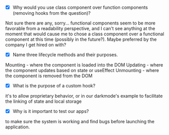 - [x] Why would you use class component over function components (removing hooks from the question)?

Not sure there are any, sorry... functional components seem to be more favorable from a readability perspective, and I can't see anything at the moment that would cause me to chose a class component over a functional component at this time (possibly in the future?). Maybe preferred by the company I get hired on with?

- [x] Name three lifecycle methods and their purposes.

Mounting - where the component is loaded into the DOM
Updating - where the component updates based on state or useEffect
Unmounting - where the component is removed from the DOM

- [x] What is the purpose of a custom hook?

it's to allow proprietary behavior, or in our darkmode's example to facilitate the linking of state and local storage

- [x] Why is it important to test our apps?

to make sure the system is working and find bugs before launching the application. 